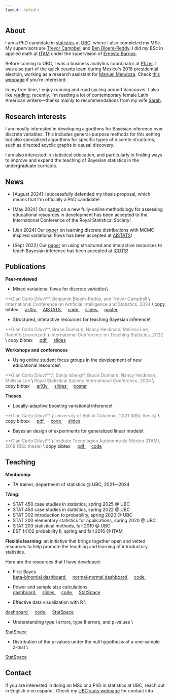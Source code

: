 ```yaml
---
layout: default
---
```


## About


I am a PhD candidate in [statistics](https://www.stat.ubc.ca/)
at [UBC](https://www.ubc.ca/), where I also completed my MSc.
My supervisors are [Trevor Campbell](https://trevorcampbell.me/)
and [Ben Bloem-Reddy](https://www.stat.ubc.ca/~benbr/).
I did my BSc in applied math at [ITAM](https://www.itam.mx/en)
under the supervision of
[Ernesto Barrios](https://faculty.itam.mx/facultad/ernesto-juvenal-barrios-zamudio).

Before coming to UBC, I was a business analytics coordinator
at [Pfizer](https://www.pfizer.com/).
I was also part of the quick counts team during Mexico's 2018 presidential election,
working as a research assistant for
[Manuel Mendoza](https://facultad.itam.mx/en/facultad/manuel-mendoza-ramirez).
Check [this webpage](./quickcounts) if you're interested.

In my free time, I enjoy running and road cycling around Vancouver.
I also like 
[reading](https://sparkly-brisket-945.notion.site/Books-53006a955d804feeb48304256f0021fb?pvs=4);
recently, I'm reading a lot of
contemporary female Latin American writers&mdash;thanks
mainly to recommendations from my wife [Sarah](https://sarahrevilla.github.io/).


## Research interests

I am mostly interested in developing algorithms for Bayesian inference
over discrete variables. 
This includes general-purpose methods for this setting
but also specialized algorithms for specific types of discrete structures,
such as directed acyclic graphs in causal discovery.

I am also interested in statistical education,
and particularly in finding ways to improve and expand
the teaching of Bayesian statistics in the undergraduate curricula.

## News

- [August 2024] I successfully defended my thesis proposal,
which means that I'm officially a PhD candidate!

- [May 2024] Our [paper](https://arxiv.org/abs/2304.00149) 
on a new fully-online methodology for assessing educational
resources in development has been accepted to the
International Conference of the Royal Statistical Society!


- [Jan 2024] Our [paper](https://arxiv.org/abs/2308.15613) 
on learning discrete distributions with MCMC-inspired 
variational flows has been accepted at [AISTATS](https://virtual.aistats.org/)!


- [Sept 2022] Our 
[paper](https://iase-web.org/icots/11/proceedings/pdfs/ICOTS11_309_DILUVI.pdf?1669865554) 
on using structured and interactive resources to
teach Bayesian inference has been accepted at [ICOTS](https://icots.info/11/)!


## Publications

**Peer-reviewed**

- Mixed variational flows for discrete variables\
<span style="color:grey;">
  **Gian Carlo Diluvi**, Benjamin Bloem-Reddy, and Trevor Campbell
</span>\
<span style="color:grey;">
  International Conference on Artificial Intelligence and Statistics, 2024
</span>\
 <a onclick="setClipboard('
    @inproceedings{Diluvi2024MADMix,title={Mixed variational flows for discrete variables},author={Gian Carlo Diluvi and Benjamin Bloem-Reddy and Trevor Campbell},booktitle={International Conference on Artificial Intelligence and Statistics},year={2024}
    }
    ')">
  <i class="fas fa-copy" style="font-size:20px"></i> copy bibtex
</a> &emsp;
<a href="https://arxiv.org/abs/2308.15613">
  <i class="fas fa-external-link-alt" style="font-size:20px"></i> arXiv
</a>  &emsp;
<a href="https://proceedings.mlr.press/v238/c-diluvi24a.html">
  <i class="fas fa-external-link-alt" style="font-size:20px"></i> AISTATS
</a>  &emsp;
<a href="https://github.com/giankdiluvi/madmix">
  <i class="fab fa-github" style="font-size:20px"></i> code
</a> &emsp;
<a href="./docs/madmix/index.html">
  <i class="fas fa-desktop" style="font-size:20px"></i> slides
</a>  &emsp;
<a href="https://docs.google.com/presentation/d/1aJnLtbDJf5DqIxTeVVR9n6m45wvekufzBgF3vANSN-0/edit?usp=sharing">
<i class="fas fa-desktop"></i> poster
</a>


- Structured, interactive resources for teaching Bayesian inference\
<span style="color:grey;">
  **Gian Carlo Diluvi**, Bruce Dunham, Nancy Heckman, Melissa Lee,
  Rodolfo Lourenzutti
</span>\
<span style="color:grey;">
  International Conference on Teaching Statistics, 2022
</span>\
 <a onclick="setClipboard('
    @inproceedings{Diluvi2022BayesianResources,
      title={Structured, interactive resources for teaching {B}ayesian inference},
      author={Gian Carlo Diluvi and Bruce Dunham and Nancy Heckman and Melissa Lee and Rodolfo Lourenzutti},
      booktitle={International Conference on Teaching Statistics},
      year={2022}
    }
    ')">
  <i class="fas fa-copy" style="font-size:20px"></i> copy bibtex
</a> &emsp;
<a href="http://iase-web.org/icots/11/proceedings/pdfs/ICOTS11_309_DILUVI.pdf?1669865554">
  <i class="fas fa-file-pdf" style="font-size:20px"></i> pdf
</a> &emsp;
<a href="https://docs.google.com/presentation/d/1fU4_ImB5fSBoSP6pKO2gT2euuq-_21L0CDanpbcJTWU/edit?usp=sharing">
  <i class="fas fa-desktop" style="font-size:20px"></i> slides
</a>

**Workshops and conferences**

- Using online student focus groups in the development of new educational resources\
<span style="color:grey;">
  **Gian Carlo Diluvi**\*, Sonja Isberg\*, Bruce Dunham, Nancy Heckman, Melissa Lee
</span>\
<span style="color:grey;">
  Royal Statistical Society International Conference, 2024
</span>\
 <a onclick="setClipboard('
    @inproceedings{Diluvi2024OnlineFG,
      title={Using online student focus groups in the development of new educational resources},
      author={Gian Carlo Diluvi and Sonja Isberg and Bruce Dunham and Nancy Heckman and Melissa Lee},
      booktitle={Royal Statistical Society International Conference},
      year={2024}
    }
    ')">
  <i class="fas fa-copy" style="font-size:20px"></i> copy bibtex
</a> &emsp;
<a href="https://arxiv.org/abs/2304.00149">
  <i class="fas fa-external-link-alt" style="font-size:20px"></i> arXiv
</a> &emsp;
<a href="https://docs.google.com/presentation/d/1lh8LXMPPWl0l_Mlz0tVMqh9-Kl7z94sIrGqht-z2WkM/edit?usp=sharing">
  <i class="fas fa-desktop" style="font-size:20px"></i> slides
</a>  &emsp;
<a href="https://docs.google.com/presentation/d/1LhVFka85JqaAQteqclnva9-yhszo8KOfeqDSR1uYVZk/edit?usp=sharing">
<i class="fas fa-desktop"></i> poster
</a>



**Theses**

- Locally-adaptive boosting variational inference\
<span style="color:grey;">
  **Gian Carlo Diluvi**
</span>\
<span style="color:grey;">
  University of British Columbia, 2021 (MSc thesis)
</span>\
 <a onclick="setClipboard('
    @mastersthesis{diluvi2021,
      title={Locally-adaptive boosting variational inference},
      school={University of British Columbia},
      author={Gian Carlo Diluvi},
      year={2021}
    }
    ')">
  <i class="fas fa-copy" style="font-size:20px"></i> copy bibtex
</a> &emsp;
<a href="http://hdl.handle.net/2429/79499">
  <i class="fas fa-file-pdf" style="font-size:20px"></i> pdf
</a> &emsp;
<a href="https://github.com/ubc-bayes/mixinf">
  <i class="fab fa-github" style="font-size:20px"></i> code
</a> &emsp;
<a href="https://docs.google.com/presentation/d/1vmuFhyEwc5MepkgixaMdP3lb3AN3ZSAm6oDvKcAMr_8/edit?usp=sharing">
  <i class="fas fa-desktop" style="font-size:20px"></i> slides
</a>


- Bayesian design of experiments for generalized linear models\
<span style="color:grey;">
  **Gian Carlo Diluvi**
</span>\
<span style="color:grey;">
  Instituto Tecnológico Autónomo de México (ITAM), 2018 (BSc thesis)
</span>\
<a onclick="setClipboard('
   @phdthesis{diluvi2018,
     title={Diseño {B}ayesiano de experimentos para modelos lineales generalizados},
     school={Instituto Tecnológico Autónomo de México},
     author={Gian Carlo Diluvi},
     year={2018}
   }
   ')">
 <i class="fas fa-copy" style="font-size:20px"></i> copy bibtex
</a> &emsp;
<a href="docs/2018_gian-carlo-diluvi_bayesian-dox-glms.pdf">
  <i class="fas fa-file-pdf" style="font-size:20px"></i> pdf
</a> &emsp;
<a href="https://github.com/GiankDiluvi/BayesianDOE_Thesis">
  <i class="fab fa-github" style="font-size:20px"></i> code
</a>


<!--
**Others**

- How does it make you feel?\
<span style="color:grey;">
  **Gian Carlo Diluvi**
</span>\
<span style="color:grey;">
  Significance, 2019
</span>\
<a onclick="setClipboard('
  @article{diluvi2019,
    author = {Gian Carlo Diluvi},
    title = {How does it make you feel?},
    journal = {Significance},
    volume = {16},
    number = {3},
    pages = {26-29},
    year = {2019}
  }
   ')">
 <i class="fas fa-copy" style="font-size:20px"></i> copy bibtex
</a> &emsp;
<a href="https://rss.onlinelibrary.wiley.com/doi/10.1111/j.1740-9713.2019.01277.x">
  <i class="fas fa-external-link-alt" style="font-size:20px"></i> publication
</a> &emsp;
<a href="https://github.com/GiankDiluvi/Sentiments_of_Sentimentality">
  <i class="fab fa-github" style="font-size:20px"></i> code
</a>
-->

## Teaching

**Mentorship**:
- TA trainer, department of statistics @ UBC, 2021&mdash;2024

**TAing**:
- STAT 450 case studies in statistics, spring 2025 @ UBC
- STAT 450 case studies in statistics, spring 2022 @ UBC
- STAT 302 introduction to probability, spring 2020 @ UBC
- STAT 200 elementary statistics for applications, spring 2020 @ UBC
- STAT 203 statistical methods, fall 2019 @ UBC
- EST 14102 probability II, spring and fall 2016 @ ITAM



**Flexible learning**:
an initiative that brings together open and vetted resources to help promote
the teaching and learning of introductory statistics.

Here are the resources that I have developed:

- First Bayes \
  <a href="https://shiny-apps.stat.ubc.ca/FlexibleLearning/FirstBayes/Beta-Binomial/" >
    <i class="fas fa-chart-bar" style="font-size:20px"></i> beta-binomial dashboard
  </a> &emsp;
  <a href="https://shiny-apps.stat.ubc.ca/FlexibleLearning/FirstBayes/Normal-Normal/" >
    <i class="fas fa-chart-bar" style="font-size:20px"></i> normal-normal dashboard
  </a> &emsp;
  <a href="https://github.com/GiankDiluvi/first-bayes-r" >
    <i class="fab fa-github" style="font-size:24px"></i> code
  </a> &emsp;

- Power and sample size calculations \
  <a href="https://shiny-apps.stat.ubc.ca/FlexibleLearning/Power/" >
    <i class="fas fa-chart-bar" style="font-size:20px"></i> dashboard
  </a> &emsp;
  <a href="https://docs.google.com/presentation/d/1SbONqAg90xBF4fjRa5W73SI7Y4C5DUB0-Dg6oVTgdqc/edit?usp=sharing" >
    <i class="fas fa-desktop" style="font-size:18px"></i> slides
  </a> &emsp;
  <a href="https://github.com/GiankDiluvi/power" >
    <i class="fab fa-github" style="font-size:24px"></i> code
  </a> &emsp;
  <a href="https://statspace.elearning.ubc.ca/handle/123456789/333" >
    <i class="fas fa-landmark" style="font-size:24px"></i> StatSpace
  </a>


- Effective data visualization with R \
<a href="https://shiny-apps.stat.ubc.ca/FlexibleLearning/Effective-Data-Viz/" >
  <i class="fas fa-chart-bar" style="font-size:20px"></i> dashboard
</a> &emsp;
<a href="https://github.com/UBC-DSCI/dataviz-r" >
  <i class="fab fa-github" style="font-size:24px"></i> code
</a> &emsp;
<a href="https://statspace.elearning.ubc.ca/handle/123456789/332" >
  <i class="fas fa-landmark" style="font-size:24px"></i> StatSpace
</a>

- Understanding type I errors, type II errors, and p-values \
<a href="https://statspace.elearning.ubc.ca/handle/123456789/399" >
  <i class="fas fa-landmark" style="font-size:24px"></i> StatSpace
</a>

- Distribution of the p-values under the null hypothesis of a one-sample z-test \
<a href="https://statspace.elearning.ubc.ca/handle/123456789/400" >
  <i class="fas fa-landmark" style="font-size:24px"></i> StatSpace
</a>




## Contact

If you are interested in doing an MSc or a PhD in statistics at UBC, reach out
in English o en español.
Check my [UBC stats webpage](https://www.stat.ubc.ca/users/gian-carlo-di-luvi)
for contact info.



<!--
- [May 2022] If you're interested in pursuing statistics graduate studies at UBC,
  join me in the "Meet a PhD student" section of the
  [SSC's student conference](https://ssc.ca/en/meetings/annual/2022-annual-meeting/student-conference)
  on May 28

- [Apr 2022] I will be the graduate student representative of UBC statistics.
  Check out our website [here](https://www.stat.ubc.ca/sgsa)

- [Dec 2021] [Nikola Surjanovic](https://nikola-sur.netlify.app/),
  [Jennifer McNichol](https://jmcnichol.github.io/), and I
  will be co-chairing [WNAR](https://wnarofibs.wildapricot.org/)'s
  Q&A session with
  [Dr. Michael Jordan](https://people.eecs.berkeley.edu/~jordan/?_ga=2.246370628.1778529980.1638467099-472124516.1632348184).
  Register [here](https://www.isi-web.org/component/jevents/eventdetail/188/-/virtual-statistics-career-series-for-students?Itemid=1)


- [Aug 2021] I presented my master's thesis in the UBC Statistics seminar.
You can find the slides
[here](https://docs.google.com/presentation/d/1vmuFhyEwc5MepkgixaMdP3lb3AN3ZSAm6oDvKcAMr_8/edit?usp=sharing)
and the pdf [here](http://hdl.handle.net/2429/79499)

- [Apr 2021] I received the
[graduate TA award](https://www.stat.ubc.ca/announcing-our-three-statistics-graduate-teaching-assistant-award-winners)
 from the department of statistics and I was also nominated for a
 [Killam TA award](https://www.grad.ubc.ca/scholarships-awards-funding/killam-awards-fellowships)

- [Mar 2021] I will be staying at UBC for my PhD starting in September 2021.
I'm very happy to have received a
[four year doctoral fellowship](https://www.grad.ubc.ca/awards/four-year-doctoral-fellowship-4yf)

- [Nov 2020] I won the best master's presentation prize at the
[2020 SEC trainee research day](https://socialexposome.ubc.ca/news-events/events/aug-25-2020-trainee-research-day-2020).
The slides are
[here](https://docs.google.com/presentation/d/1NUL3BcXFptF92F6CSpS61qcplngs4R-zgNcTe3nGPqY/edit?usp=sharing)
  -->
